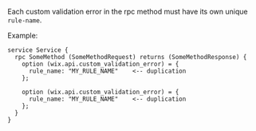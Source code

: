 Each custom validation error in the rpc method must have its own unique `rule-name`.

Example:

```
service Service {
  rpc SomeMethod (SomeMethodRequest) returns (SomeMethodResponse) {
    option (wix.api.custom_validation_error) = {
      rule_name: "MY_RULE_NAME"    <-- duplication
    };

    option (wix.api.custom_validation_error) = {
      rule_name: "MY_RULE_NAME"    <-- duplication
    };
  }
}

```
